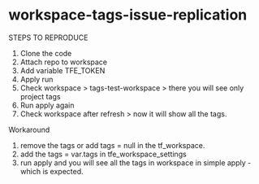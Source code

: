 # workspace-tags-issue-replication

STEPS TO REPRODUCE
1. Clone the code
2. Attach repo to workspace
3. Add variable TFE_TOKEN
4. Apply run
5. Check workspace > tags-test-workspace > there you will see only project tags
6. Run apply again
7. Check workspace after refresh > now it will show all the tags.


Workaround 

1. remove the tags or add tags = null in the tf_workspace.
2. add the tags = var.tags in tfe_workspace_settings
3. run apply and you will see all the tags in workspace in simple apply - which is expected.
